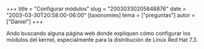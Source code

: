+++
title = "Configurar módulos"
slug = "20030330205848876"
date = "2003-03-30T20:58:00-06:00"
[taxonomies]
tema = ["preguntas"]
autor = ["Daniel"]
+++

Ando buscando alguna página web donde expliquen cómo configurar los
módulos del kernel, especialmente para la distribución de Linux Red Hat
7.3.

